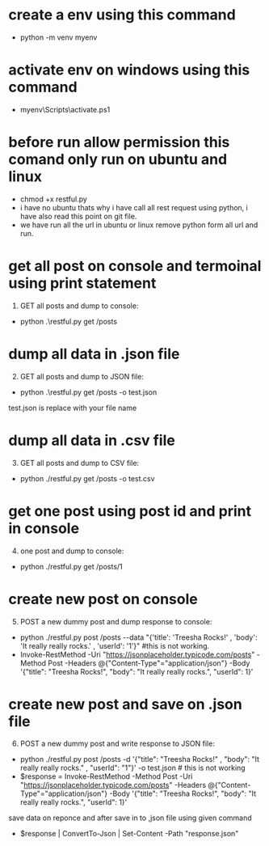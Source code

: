 # create a env using this command

- python -m venv myenv

# activate env on windows using this command
- myenv\Scripts\activate.ps1   

# before run allow permission this comand only run on  ubuntu and linux
- chmod +x restful.py 
- i have no ubuntu thats why i have call all rest request using python, i have also read this point on git file.
- we have run all the url in ubuntu or linux remove python form all url and run.

# get all post on console and termoinal using print statement
1) GET all posts and dump to console: 
- python .\restful.py get /posts


# dump all data in .json file
2) GET all posts and dump to JSON file:
- python .\restful.py get /posts  -o test.json

test.json is replace with your file name

# dump all data in .csv file
3) GET all posts and dump to CSV file:
- python ./restful.py get /posts -o test.csv


# get one post using post id and print in console
4) one post and dump to console:
- python ./restful.py get /posts/1 

# create new post on console
5) POST a new dummy post and dump response to console:
- python ./restful.py post /posts --data "{'title': 'Treesha Rocks!' , 'body': 'It really really rocks.' , 'userId': '1'}"   #this is not working.
- Invoke-RestMethod -Uri "https://jsonplaceholder.typicode.com/posts" -Method Post -Headers @{"Content-Type"="application/json"} -Body '{"title": "Treesha Rocks!", "body": "It really really rocks.", "userId": 1}'

# create new post and save on .json file
6) POST a new dummy post and write response to JSON file:
- python ./restful.py post /posts -d '{"title": "Treesha Rocks!" , "body": "It really really rocks." , "userId": "1"}' -o test.json  # this is not working 
- $response = Invoke-RestMethod -Method Post -Uri "https://jsonplaceholder.typicode.com/posts" -Headers @{"Content-Type"="application/json"} -Body '{"title": "Treesha Rocks!", "body": "It really really rocks.", "userId": 1}'

save data on reponce and after save in to ,json file using given command
- $response | ConvertTo-Json | Set-Content -Path "response.json"





